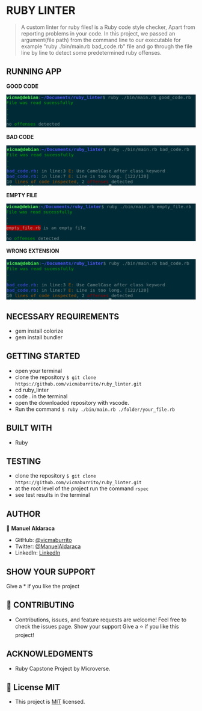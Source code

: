# RUBY LINTER

>  A custom linter for ruby files! is a Ruby code style checker, Apart from reporting problems in your code. In this project, we passed an argument(file path) from the command line to our executable for example
"ruby ./bin/main.rb bad_code.rb" file and go through the file line by line to detect some predetermined ruby offenses.

## RUNNING APP

   **GOOD CODE**

![screenshot](assets/Good_code.png)

   **BAD CODE**

![screenshot](assets/Bad_code.png)

   **EMPTY FILE**

![screenshot](assets/Empty_file.png)

   **WRONG EXTENSION**

![screenshot](assets/Bad_code.png)

## NECESSARY REQUIREMENTS

- gem install colorize
- gem install bundler

## GETTING STARTED

- open your terminal
- clone the repository `$ git clone https://github.com/vicmaburrito/ruby_linter.git`
- cd ruby_linter
- code . in the terminal
- open the downloaded repository with vscode. 
- Run the command `$ ruby ./bin/main.rb ./folder/your_file.rb`

## BUILT WITH

- Ruby

## TESTING

- clone the repository `$ git clone https://github.com/vicmaburrito/ruby_linter.git`
- at the root level of the project run the command `rspec`
- see test results in the terminal

## AUTHOR

👤 **Manuel Aldaraca**

- GitHub: [@vicmaburrito](https://github.com/vicmaburrito)
- Twitter: [@ManuelAldaraca](https://twitter.com/ManuelAldaraca)
- LinkedIn: [LinkedIn](https://www.linkedin.com/in/manuel-aldaraca/)

## SHOW YOUR SUPPORT
Give a \* if you like the project

## 🤝 CONTRIBUTING
- Contributions, issues, and feature requests are welcome!
Feel free to check the issues page. Show your support
Give a ⭐️ if you like this project!

## ACKNOWLEDGMENTS

- Ruby Capstone Project by Microverse.

## 📝 License MIT
- This project is [MIT](./LICENSE) licensed.